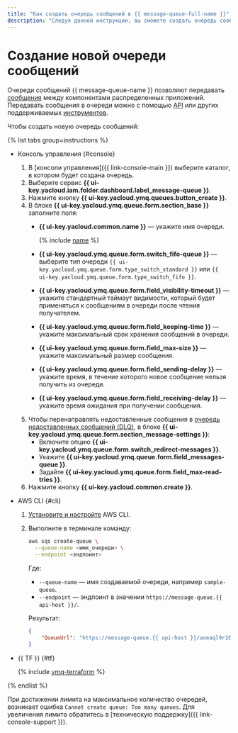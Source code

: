 ```yaml
---
title: "Как создать очередь сообщений в {{ message-queue-full-name }}"
description: "Следуя данной инструкции, вы сможете создать очередь сообщений." 
---
```


# Создание новой очереди сообщений

Очереди сообщений {{ message-queue-name }} позволяют передавать [сообщения](../concepts/message.md) между компонентами распределенных приложений. Передавать сообщения в очереди можно с помощью [API](../api-ref/index.md) или других поддерживаемых [инструментов](../instruments/index.md).

Чтобы создать новую очередь сообщений:

{% list tabs group=instructions %}

- Консоль управления {#console}
  
  1. В [консоли управления]({{ link-console-main }}) выберите каталог, в котором будет создана очередь.
  1. Выберите сервис **{{ ui-key.yacloud.iam.folder.dashboard.label_message-queue }}**.
  1. Нажмите кнопку **{{ ui-key.yacloud.ymq.queues.button_create }}**.
  1. В блоке **{{ ui-key.yacloud.ymq.queue.form.section_base }}** заполните поля:
      * **{{ ui-key.yacloud.common.name }}** — укажите имя очереди.
  
        {% include [name](../../_includes/message-queue/ymq-name.md) %}
  
      * **{{ ui-key.yacloud.ymq.queue.form.switch_fifo-queue }}** — выберите тип очереди `{{ ui-key.yacloud.ymq.queue.form.type_switch_standard }}` или `{{ ui-key.yacloud.ymq.queue.form.type_switch_fifo }}`.
      * **{{ ui-key.yacloud.ymq.queue.form.field_visibility-timeout }}** — укажите стандартный таймаут видимости, который будет применяться к сообщениям в очереди после чтения получателем.
      * **{{ ui-key.yacloud.ymq.queue.form.field_keeping-time }}** — укажите максимальный срок хранения сообщений в очереди.
      * **{{ ui-key.yacloud.ymq.queue.form.field_max-size }}** — укажите максимальный размер сообщения.
      * **{{ ui-key.yacloud.ymq.queue.form.field_sending-delay }}** — укажите время, в течение которого новое сообщение нельзя получить из очереди.
      * **{{ ui-key.yacloud.ymq.queue.form.field_receiving-delay }}** — укажите время ожидания при получении сообщения.
  1. Чтобы перенаправлять недоставленные сообщения в [очередь недоставленных сообщений (DLQ)](../concepts/dlq.md), в блоке **{{ ui-key.yacloud.ymq.queue.form.section_message-settings }}**:
      * Включите опцию **{{ ui-key.yacloud.ymq.queue.form.switch_redirect-messages }}**.
      * Укажите **{{ ui-key.yacloud.ymq.queue.form.field_messages-queue }}**.
      * Задайте **{{ ui-key.yacloud.ymq.queue.form.field_max-read-tries }}**.
  1.  Нажмите кнопку **{{ ui-key.yacloud.common.create }}**.

- AWS CLI {#cli}

  1. [Установите и настройте](configuring-aws-cli.md) AWS CLI.

  1. Выполните в терминале команду:
  
     ```bash
     aws sqs create-queue \
       --queue-name <имя_очереди> \
       --endpoint <эндпоинт>
     ```
        
     Где:

     * `--queue-name` — имя создаваемой очереди, например `sample-queue`.
     * `--endpoint` — эндпоинт в значении `https://message-queue.{{ api-host }}/`.
      
     Результат:

     ```json
     {
         "QueueUrl": "https://message-queue.{{ api-host }}/aoeaql9r10cd********/000000000000********/sample-queue"
     }
     ```

- {{ TF }} {#tf}

  {% include [ymq-terraform](../_includes_service/mq-terraform.md) %}

{% endlist %}


При достижении лимита на максимальное количество очередей, возникает ошибка `Cannot create queue: Too many queues`. Для увеличения лимита обратитесь в [техническую поддержку]({{ link-console-support }}).